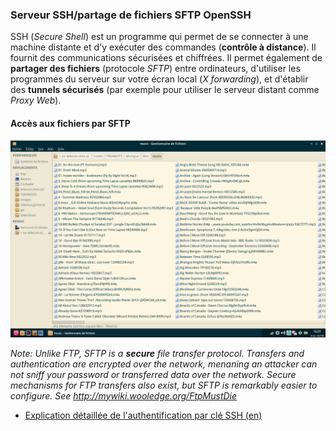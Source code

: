 ### Serveur SSH/partage de fichiers SFTP OpenSSH

SSH (_Secure Shell_) est un programme qui permet de se connecter à une machine distante et d'y exécuter des commandes (**contrôle à distance**). Il fournit des  communications sécurisées et chiffrées. Il permet également de **partager des fichiers** (protocole _SFTP_) entre ordinateurs, d'utiliser les programmes du serveur sur votre écran local (_X forwarding_), et d'établir des **tunnels sécurisés** (par exemple pour utiliser le serveur distant comme _Proxy Web_).


#### Accès aux fichiers par SFTP

![](images/nodezero-sftp.png)


_Note: Unlike FTP, SFTP is a **secure** file transfer protocol. Transfers and authentication are encrypted over the network, menaning an attacker can not sniff your password or transferred data over the network. Secure mechanisms for FTP transfers also exist, but SFTP is remarkably easier to configure. See http://mywiki.wooledge.org/FtpMustDie_

 * [Explication détaillée de l'authentification par clé SSH (en)](https://we.riseup.net/debian/ssh-key-authentication)

